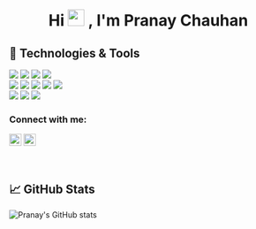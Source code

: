 <h1 align="center">Hi <img src="https://raw.githubusercontent.com/MartinHeinz/MartinHeinz/master/wave.gif" width="30px"> , I'm Pranay Chauhan</h1>


## 🔧 Technologies & Tools
![](https://img.shields.io/badge/OS-windows-informational?style=flat&logo=windows&logoColor=white&color=2bbc8a)
![](https://img.shields.io/badge/Editor-VS_Code-informational?style=flat&logo=visual-studio-code&logoColor=white&color=2bbc8a)
![](https://img.shields.io/badge/Editor-Intellij_IDEA-informational?style=flat&logo=intellij-idea&logoColor=white&color=2bbc8a)
![](https://img.shields.io/badge/Code-AndroidStudio-informational?style=flat&logo=android-studio&logoColor=white&color=2bbc8a)
<br />
![](https://img.shields.io/badge/Code-Dart-informational?style=flat&logo=Dart&logoColor=white&color=2bbc8a)
![](https://img.shields.io/badge/Code-Java-informational?style=flat&logo=java&logoColor=white&color=2bbc8a)
![](https://img.shields.io/badge/Code-Python-informational?style=flat&logo=python&logoColor=white&color=2bbc8a)
![](https://img.shields.io/badge/Code-HTML/CSS-informational?style=flat&logo=css&logoColor=white&color=2bbc8a)
![](https://img.shields.io/badge/Code-PHP-informational?style=flat&logo=php&logoColor=white&color=2bbc8a)
<br />
![](https://img.shields.io/badge/Code-MySQL-informational?style=flat&logo=mysql&logoColor=white&color=2bbc8a)
![](https://img.shields.io/badge/Code-FireBase-informational?style=flat&logo=firebase&logoColor=white&color=2bbc8a)
![](https://img.shields.io/badge/Code-phpmyAdmin-informational?style=flat&logo=php&logoColor=white&color=2bbc8a)



### Connect with me:

<a href="https://twitter.com/PranayChauhan15" target="blank"><img src="https://cdn.jsdelivr.net/npm/simple-icons@3.0.1/icons/twitter.svg" alt="PranayChauhan15" height="22" width="22" /></a>
<a href="https://www.linkedin.com/in/pranay-chauhan-b09794190/" target="blank"><img src="https://cdn.jsdelivr.net/npm/simple-icons@3.0.1/icons/linkedin.svg" alt="PranayChauhan" height="22" width="22" /></a>



<br />

## &#x1f4c8; GitHub Stats

![Pranay's GitHub stats](https://github-readme-stats.vercel.app/api?username=PranayChauhan2516&count_private=true)

<!--
**PranayChauhan2516/PranayChauhan2516** is a ✨ _special_ ✨ repository because its `README.md` (this file) appears on your GitHub profile.

Here are some ideas to get you started:

- 🔭 I’m currently working on ...
- 🌱 I’m currently learning ...
- 👯 I’m looking to collaborate on ...
- 🤔 I’m looking for help with ...
- 💬 Ask me about ...
- 📫 How to reach me: ...
- 😄 Pronouns: ...
- ⚡ Fun fact: ...
-->
